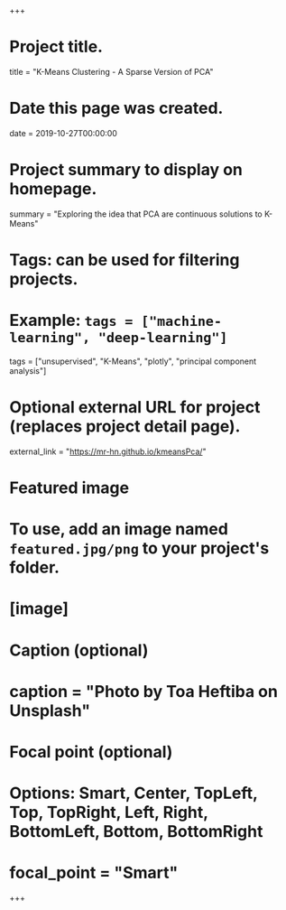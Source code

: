 +++
# Project title.
title = "K-Means Clustering - A Sparse Version of PCA"

# Date this page was created.
date = 2019-10-27T00:00:00

# Project summary to display on homepage.
summary = "Exploring the idea that PCA are continuous solutions to K-Means"

# Tags: can be used for filtering projects.
# Example: `tags = ["machine-learning", "deep-learning"]`
tags = ["unsupervised", "K-Means", "plotly", "principal component analysis"]

# Optional external URL for project (replaces project detail page).
external_link = "https://mr-hn.github.io/kmeansPca/"


# Featured image
# To use, add an image named `featured.jpg/png` to your project's folder. 
# [image]
# Caption (optional)
# caption = "Photo by Toa Heftiba on Unsplash"

# Focal point (optional)
# Options: Smart, Center, TopLeft, Top, TopRight, Left, Right, BottomLeft, Bottom, BottomRight
# focal_point = "Smart"
+++
